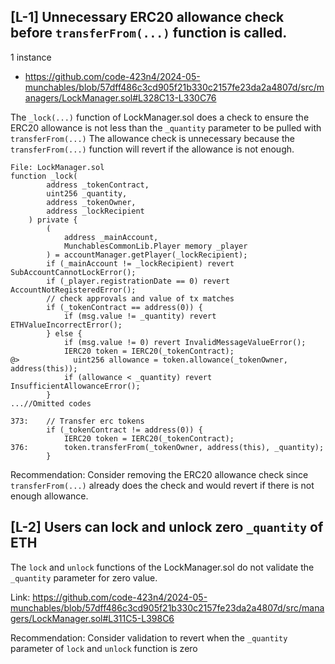 ## [L-1] Unnecessary ERC20 allowance check before `transferFrom(...)` function is called.

1 instance

- https://github.com/code-423n4/2024-05-munchables/blob/57dff486c3cd905f21b330c2157fe23da2a4807d/src/managers/LockManager.sol#L328C13-L330C76

The `_lock(...)` function of LockManager.sol does a check to ensure the ERC20 allowance is not less than the `_quantity` parameter to be pulled with `transferFrom(...)` The allowance check is unnecessary because the `transferFrom(...)` function will revert if the allowance is not enough.

```solidity
File: LockManager.sol
function _lock(
        address _tokenContract,
        uint256 _quantity,
        address _tokenOwner,
        address _lockRecipient
    ) private {
        (
            address _mainAccount,
            MunchablesCommonLib.Player memory _player
        ) = accountManager.getPlayer(_lockRecipient);
        if (_mainAccount != _lockRecipient) revert SubAccountCannotLockError();
        if (_player.registrationDate == 0) revert AccountNotRegisteredError();
        // check approvals and value of tx matches
        if (_tokenContract == address(0)) {
            if (msg.value != _quantity) revert ETHValueIncorrectError();
        } else {
            if (msg.value != 0) revert InvalidMessageValueError();
            IERC20 token = IERC20(_tokenContract);
@>            uint256 allowance = token.allowance(_tokenOwner, address(this));
            if (allowance < _quantity) revert InsufficientAllowanceError();
        }
...//Omitted codes

373:    // Transfer erc tokens
        if (_tokenContract != address(0)) {
            IERC20 token = IERC20(_tokenContract);
376:        token.transferFrom(_tokenOwner, address(this), _quantity);
        }

```

Recommendation: Consider removing the ERC20 allowance check since `transferFrom(...)` already does the check and would revert if there is not enough allowance.


## [L-2] Users can lock and unlock zero `_quantity` of ETH 

The `lock` and `unlock` functions of the LockManager.sol do not validate the `_quantity` parameter for zero value.

Link: https://github.com/code-423n4/2024-05-munchables/blob/57dff486c3cd905f21b330c2157fe23da2a4807d/src/managers/LockManager.sol#L311C5-L398C6


Recommendation: Consider validation to revert when the `_quantity` parameter of `lock` and `unlock` function is zero

